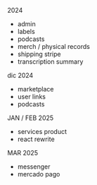 
2024
+ admin
+ labels
+ podcasts
+ merch / physical records
+ shipping stripe
+ transcription summary


dic 2024
+ marketplace
+ user links
+ podcasts

JAN / FEB 2025
  + services product
  + react rewrite
  
MAR 2025
  + messenger
  + mercado pago
